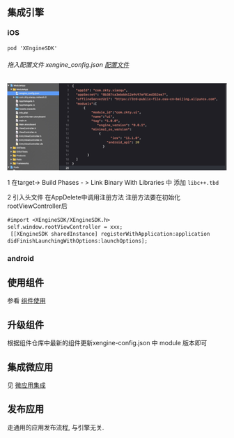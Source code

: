 ## 集成引擎
### iOS

```objective-c
pod 'XEngineSDK'
```

###### 拖入配置文件 xengine_config.json [配置文件](./docs/configfile/config.md)

![config](assets/config.jpg)



1 在target-> Build Phases - > Link Binary With Libraries 中 添加 `libc++.tbd`

2 引入头文件 在AppDelete中调用注册方法 注册方法要在初始化rootViewController后

```objc
#import <XEngineSDK/XEngineSDK.h>
self.window.rootViewController = xxx;
 [[XEngineSDK sharedInstance] registerWithApplication:application didFinishLaunchingWithOptions:launchOptions];
```



### android


## 使用组件
参看   [组件使用](./docs/modules/组件-使用.md)


## 升级组件
根据组件仓库中最新的组件更新xengine-config.json 中 module 版本即可

## 集成微应用
见 [微应用集成](./docs/microApp/微应用-集成.md)
## 发布应用
走通用的应用发布流程, 与引擎无关.
